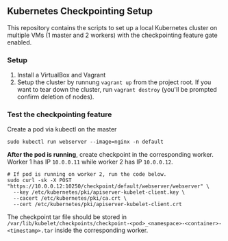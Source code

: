 ## Kubernetes Checkpointing Setup

This repository contains the scripts to set up a local Kubernetes cluster on multiple VMs (1 master and 2 workers) with the checkpointing feature gate enabled.

### Setup
1. Install a VirtualBox and Vagrant
2. Setup the cluster by runnung `vagrant up` from the project root. If you want to tear down the cluster, run `vagrant destroy` (you'll be prompted confirm deletion of nodes).

### Test the checkpointing feature
Create a pod via kubectl on the master
```
sudo kubectl run webserver --image=nginx -n default
```

**After the pod is running**, create checkpoint in the corresponding worker. Worker 1 has IP `10.0.0.11` while worker 2 has IP `10.0.0.12`.
```
# If pod is running on worker 2, run the code below.
sudo curl -sk -X POST  "https://10.0.0.12:10250/checkpoint/default/webserver/webserver" \
  --key /etc/kubernetes/pki/apiserver-kubelet-client.key \
  --cacert /etc/kubernetes/pki/ca.crt \
  --cert /etc/kubernetes/pki/apiserver-kubelet-client.crt
```

The checkpoint tar file should be stored in `/var/lib/kubelet/checkpoints/checkpoint-<pod>_<namespace>-<container>-<timestamp>.tar` inside the corresponding worker.
